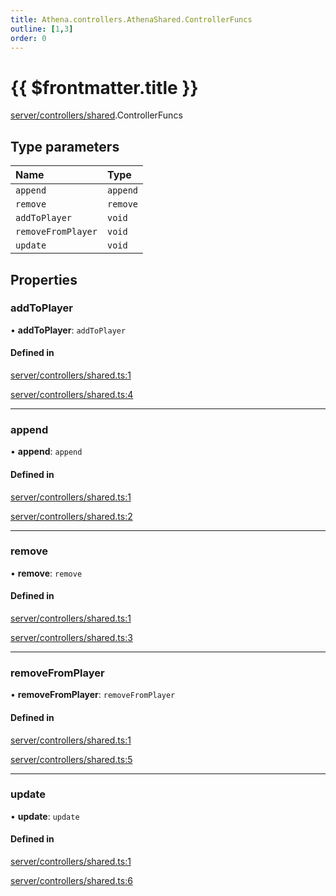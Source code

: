 ```yaml
---
title: Athena.controllers.AthenaShared.ControllerFuncs
outline: [1,3]
order: 0
---
```


# {{ $frontmatter.title }}


[server/controllers/shared](../modules/server_controllers_shared.md).ControllerFuncs

## Type parameters

| Name | Type |
| :------ | :------ |
| `append` | `append` |
| `remove` | `remove` |
| `addToPlayer` | `void` |
| `removeFromPlayer` | `void` |
| `update` | `void` |

## Properties

### addToPlayer

• **addToPlayer**: `addToPlayer`

#### Defined in

[server/controllers/shared.ts:1](https://github.com/Stuyk/altv-athena/blob/10fa575/src/core/server/controllers/shared.ts#L1)

[server/controllers/shared.ts:4](https://github.com/Stuyk/altv-athena/blob/10fa575/src/core/server/controllers/shared.ts#L4)

___

### append

• **append**: `append`

#### Defined in

[server/controllers/shared.ts:1](https://github.com/Stuyk/altv-athena/blob/10fa575/src/core/server/controllers/shared.ts#L1)

[server/controllers/shared.ts:2](https://github.com/Stuyk/altv-athena/blob/10fa575/src/core/server/controllers/shared.ts#L2)

___

### remove

• **remove**: `remove`

#### Defined in

[server/controllers/shared.ts:1](https://github.com/Stuyk/altv-athena/blob/10fa575/src/core/server/controllers/shared.ts#L1)

[server/controllers/shared.ts:3](https://github.com/Stuyk/altv-athena/blob/10fa575/src/core/server/controllers/shared.ts#L3)

___

### removeFromPlayer

• **removeFromPlayer**: `removeFromPlayer`

#### Defined in

[server/controllers/shared.ts:1](https://github.com/Stuyk/altv-athena/blob/10fa575/src/core/server/controllers/shared.ts#L1)

[server/controllers/shared.ts:5](https://github.com/Stuyk/altv-athena/blob/10fa575/src/core/server/controllers/shared.ts#L5)

___

### update

• **update**: `update`

#### Defined in

[server/controllers/shared.ts:1](https://github.com/Stuyk/altv-athena/blob/10fa575/src/core/server/controllers/shared.ts#L1)

[server/controllers/shared.ts:6](https://github.com/Stuyk/altv-athena/blob/10fa575/src/core/server/controllers/shared.ts#L6)
